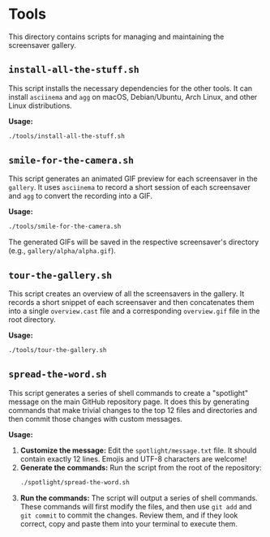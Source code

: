 # Tools

This directory contains scripts for managing and maintaining the screensaver gallery.

## `install-all-the-stuff.sh`

This script installs the necessary dependencies for the other tools. It can install `asciinema` and `agg` on macOS, Debian/Ubuntu, Arch Linux, and other Linux distributions.

**Usage:**
```bash
./tools/install-all-the-stuff.sh
```

## `smile-for-the-camera.sh`

This script generates an animated GIF preview for each screensaver in the `gallery`. It uses `asciinema` to record a short session of each screensaver and `agg` to convert the recording into a GIF.

**Usage:**
```bash
./tools/smile-for-the-camera.sh
```
The generated GIFs will be saved in the respective screensaver's directory (e.g., `gallery/alpha/alpha.gif`).

## `tour-the-gallery.sh`

This script creates an overview of all the screensavers in the gallery. It records a short snippet of each screensaver and then concatenates them into a single `overview.cast` file and a corresponding `overview.gif` file in the root directory.

**Usage:**
```bash
./tools/tour-the-gallery.sh
```

## `spread-the-word.sh`

This script generates a series of shell commands to create a "spotlight" message on the main GitHub repository page. It does this by generating commands that make trivial changes to the top 12 files and directories and then commit those changes with custom messages.

**Usage:**

1.  **Customize the message:** Edit the `spotlight/message.txt` file. It should contain exactly 12 lines. Emojis and UTF-8 characters are welcome!
2.  **Generate the commands:** Run the script from the root of the repository:
    ```bash
    ./spotlight/spread-the-word.sh
    ```
3.  **Run the commands:** The script will output a series of shell commands. These commands will first modify the files, and then use `git add` and `git commit` to commit the changes. Review them, and if they look correct, copy and paste them into your terminal to execute them.
 
 
 
